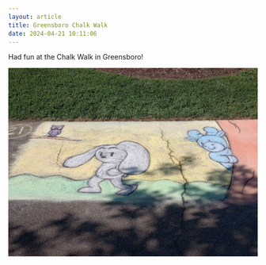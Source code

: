 ```yaml
---
layout: article
title: Greensboro Chalk Walk
date: 2024-04-21 10:11:06
---
```

Had fun at the Chalk Walk in Greensboro!

![](/assets/img/uploads/chalk1web.jpg)